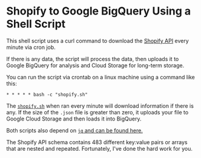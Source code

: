 # Shopify to Google BigQuery Using a Shell Script

This shell script uses a curl command to download the
[Shopify API](https://help.shopify.com/api/reference/order) every minute via
cron job.

If there is any data, the script will process the data, then uploads it to
Google BigQuery for analysis and Cloud Storage for long-term storage.

You can run the script via crontab on a linux machine using a command like this:

`* * * * * bash -c "shopify.sh"`

The [`shopify.sh`](shopify.sh) when ran every minute will download information
if there is any. If the size of the `.json` file is greater than zero, it
uploads your file to Google Cloud Storage and then loads it into BigQuery.

Both scripts also depend on
[`jq` and can be found here.](https://stedolan.github.io/jq/)

The Shopify API schema contains 483 different key:value pairs or arrays that are
nested and repeated. Fortunately, I've done the hard work for you.
